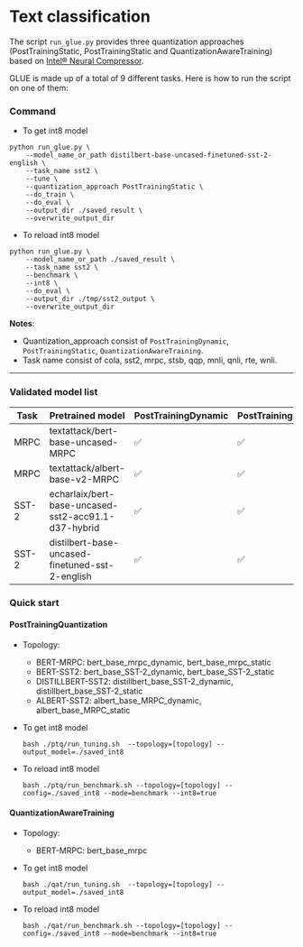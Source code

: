 # Text classification

The script `run_glue.py` provides three quantization approaches (PostTrainingStatic, PostTrainingStatic and QuantizationAwareTraining) based on [Intel® Neural Compressor](https://github.com/intel/neural-compressor).

GLUE is made up of a total of 9 different tasks. Here is how to run the script on one of them:
### Command

 - To get int8 model

```
python run_glue.py \
    --model_name_or_path distilbert-base-uncased-finetuned-sst-2-english \
    --task_name sst2 \
    --tune \
    --quantization_approach PostTrainingStatic \
    --do_train \
    --do_eval \
    --output_dir ./saved_result \
    --overwrite_output_dir
```
 - To reload int8 model

```
python run_glue.py \
    --model_name_or_path ./saved_result \
    --task_name sst2 \
    --benchmark \
    --int8 \
    --do_eval \
    --output_dir ./tmp/sst2_output \
    --overwrite_output_dir
```

**Notes**: 
 - Quantization_approach consist of `PostTrainingDynamic`, `PostTrainingStatic`, `QuantizationAwareTraining`.
 - Task name consist of cola, sst2, mrpc, stsb, qqp, mnli, qnli, rte, wnli.


------------------------------------------------------

### Validated model list

|Task|Pretrained model|PostTrainingDynamic | PostTrainingStatic | QuantizationAwareTraining
|---|------------------------------------|---|---|---
|MRPC|textattack/bert-base-uncased-MRPC| ✅| ✅| ✅
|MRPC|textattack/albert-base-v2-MRPC| ✅| ✅| N/A
|SST-2|echarlaix/bert-base-uncased-sst2-acc91.1-d37-hybrid| ✅| ✅| N/A
|SST-2|distilbert-base-uncased-finetuned-sst-2-english| ✅| ✅| N/A


### Quick start

#### PostTrainingQuantization
 - Topology: 
    - BERT-MRPC: bert_base_mrpc_dynamic, bert_base_mrpc_static
    - BERT-SST2: bert_base_SST-2_dynamic, bert_base_SST-2_static
    - DISTILLBERT-SST2: distillbert_base_SST-2_dynamic, distillbert_base_SST-2_static
    - ALBERT-SST2: albert_base_MRPC_dynamic, albert_base_MRPC_static

 - To get int8 model

    ```
    bash ./ptq/run_tuning.sh  --topology=[topology] --output_model=./saved_int8
    ```

 - To reload int8 model

    ```
    bash ./ptq/run_benchmark.sh --topology=[topology] --config=./saved_int8 --mode=benchmark --int8=true
    ```

#### QuantizationAwareTraining

- Topology: 
    - BERT-MRPC: bert_base_mrpc

 - To get int8 model

    ```
    bash ./qat/run_tuning.sh  --topology=[topology] --output_model=./saved_int8
    ```

 - To reload int8 model

    ```
    bash ./qat/run_benchmark.sh --topology=[topology] --config=./saved_int8 --mode=benchmark --int8=true
    ```









